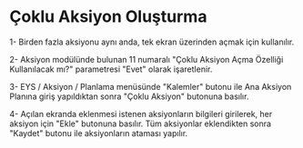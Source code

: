 # Çoklu Aksiyon Oluşturma

1- Birden fazla aksiyonu aynı anda, tek ekran üzerinden açmak için kullanılır.

2- Aksiyon modülünde bulunan 11 numaralı "Çoklu Aksiyon Açma Özelliği Kullanılacak mı?" parametresi "Evet" olarak işaretlenir.

3- EYS / Aksiyon / Planlama menüsünde "Kalemler" butonu ile Ana Aksiyon Planına giriş yapıldıktan sonra "Çoklu Aksiyon" butonuna basılır.

4- Açılan ekranda eklenmesi istenen aksiyonların bilgileri girilerek, her aksiyon için "Ekle" butonuna basılır. Tüm aksiyonlar eklendikten sonra "Kaydet" butonu ile aksiyonların ataması yapılır.

